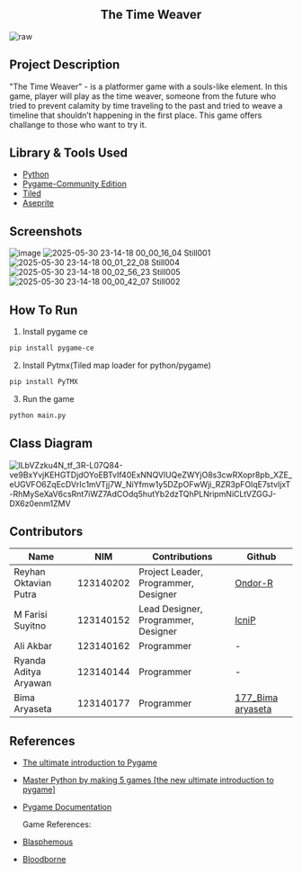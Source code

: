 <h2 align="center">The Time Weaver</h2>

![raw](https://github.com/user-attachments/assets/dda01a85-9aeb-4bb8-8b8c-1d656dc8a95f)

## Project Description
"The Time Weaver" - is a platformer game with a souls-like element. In this game, player will play as the time weaver, 
someone from the future who tried to prevent calamity by time traveling to the past and tried to weave a timeline that shouldn’t happening  in the first place.
This game offers challange to those who want to try it.

## Library & Tools Used
* [Python](https://www.python.org/)
* [Pygame-Community Edition](https://pypi.org/project/pygame-ce/)
* [Tiled](https://www.mapeditor.org/)
* [Aseprite](https://store.steampowered.com/app/431730/Aseprite/)

## Screenshots
![image](https://github.com/user-attachments/assets/81fb6f7e-61aa-4c61-8561-95874bf942cf)
![2025-05-30 23-14-18 00_00_16_04 Still001](https://github.com/user-attachments/assets/fbf92536-81b8-49cd-aca7-cf3aa43d2c13)
![2025-05-30 23-14-18 00_01_22_08 Still004](https://github.com/user-attachments/assets/76b42731-9cd6-4d71-8efa-49de0c3fd45b)
![2025-05-30 23-14-18 00_02_56_23 Still005](https://github.com/user-attachments/assets/545b8c34-5b4e-4c92-81fe-7463bd9ae56b)
![2025-05-30 23-14-18 00_00_42_07 Still002](https://github.com/user-attachments/assets/f59409c0-3850-4fd6-8416-32561bb86f5b)

## How To Run

1. Install pygame ce
```bash
pip install pygame-ce
```
   
2. Install Pytmx(Tiled map loader for python/pygame)
```bash
pip install PyTMX
```

3. Run the game
```bash
python main.py
```

## Class Diagram
![lLbVZzku4N_tf_3R-L07Q84-ve9BxYvjKEHGTDjdOYoEBTvIf40ExNNQVlUQeZWYjO8s3cwRXopr8pb_XZE_eUGVFO6ZqEcDVrIc1mVTjj7W_NiYfmw1y5DZpOFwWji_RZR3pFOlqE7stvljxT-RhMySeXaV6csRnt7iWZ7AdCOdq5hutYb2dzTQhPLNripmNiCLtVZGGJ-DX6z0enm1ZMV](https://github.com/user-attachments/assets/fcea5235-6d1b-4b43-9e5a-dde0350bb692)

## Contributors
| Name | NIM | Contributions | Github |
|----------|----------|----------|----------|
| Reyhan Oktavian Putra  | 123140202  | Project Leader, Programmer, Designer  | [Ondor-R](https://github.com/Ondor-R) |
| M Farisi Suyitno  | 123140152  | Lead Designer, Programmer, Designer  | [IcniP](https://github.com/IcniP) |
| Ali Akbar  | 123140162  | Programmer | - |
| Ryanda Aditya Aryawan | 123140144  | Programmer  | - |
| Bima Aryaseta  | 123140177 | Programmer  | [177_Bima aryaseta](https://github.com/05-177-Bimaaryaseta) |

## References
* [The ultimate introduction to Pygame](https://youtu.be/AY9MnQ4x3zk?feature=shared)
* [Master Python by making 5 games [the new ultimate introduction to pygame]](https://youtu.be/8OMghdHP-zs?feature=shared)
* [Pygame Documentation](https://www.pygame.org/docs/)

  Game References:
* [Blasphemous](https://store.steampowered.com/app/774361/Blasphemous/)
* [Bloodborne](https://www.playstation.com/en-id/games/bloodborne/)


